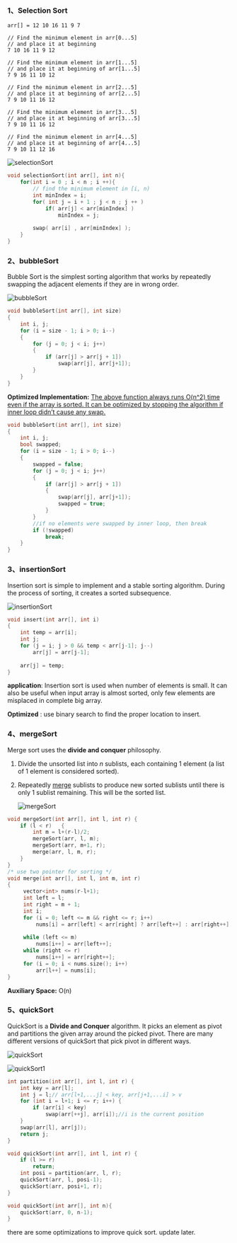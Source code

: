 ### 1、Selection Sort

```
arr[] = 12 10 16 11 9 7

// Find the minimum element in arr[0...5]
// and place it at beginning
7 10 16 11 9 12

// Find the minimum element in arr[1...5]
// and place it at beginning of arr[1...5]
7 9 16 11 10 12

// Find the minimum element in arr[2...5]
// and place it at beginning of arr[2...5]
7 9 10 11 16 12

// Find the minimum element in arr[3...5]
// and place it at beginning of arr[3...5]
7 9 10 11 16 12

// Find the minimum element in arr[4...5]
// and place it at beginning of arr[4...5]
7 9 10 11 12 16
```

![selectionSort](../../pic/Snipaste_2018-10-20_23-54-57.png)

```c++
void selectionSort(int arr[], int n){
    for(int i = 0 ; i < n ; i ++){
        // find the minimum element in [i, n)
        int minIndex = i;
        for( int j = i + 1 ; j < n ; j ++ )
            if( arr[j] < arr[minIndex] )
                minIndex = j;
                
        swap( arr[i] , arr[minIndex] );
    }
}
```

### 2、bubbleSort

Bubble Sort is the simplest sorting algorithm that works by repeatedly swapping the adjacent elements if they are in wrong order.

![bubbleSort](../../pic/Bubble-sort-example-300px.gif)

```c++
void bubbleSort(int arr[], int size)
{
    int i, j;
    for (i = size - 1; i > 0; i--)
    {
        for (j = 0; j < i; j++)
        {
            if (arr[j] > arr[j + 1])
                swap(arr[j], arr[j+1]);
        }
    }
}

```

**Optimized Implementation:**
[The above function always runs O(n^2) time even if the array is sorted. It can be optimized by stopping the algorithm if inner loop didn’t cause any swap.](https://www.geeksforgeeks.org/bubble-sort/)

```c++
void bubbleSort(int arr[], int size)
{
    int i, j;
    bool swapped;
    for (i = size - 1; i > 0; i--)
    {
    	swapped = false;
        for (j = 0; j < i; j++)
        {
            if (arr[j] > arr[j + 1])
            {
                swap(arr[j], arr[j+1]);
                swapped = true;
            }            
        }
        //if no elements were swapped by inner loop, then break
        if (!swapped)
            break;
    }
}
```

### 3、insertionSort

Insertion sort is simple to implement and a stable sorting algorithm. During the process of sorting, it creates a sorted subsequence. 

![insertionSort](../../pic/Insertion-sort-example.gif)

```c++
void insert(int arr[], int i)
{
    int temp = arr[i];
    int j;
    for (j = i; j > 0 && temp < arr[j-1]; j--)
        arr[j] = arr[j-1];
        
    arr[j] = temp;
}
```

__application__: Insertion sort is used when number of elements is small. It can also be useful when input array is almost sorted, only few elements are misplaced in complete big array.

__Optimized__ : use binary search to find the proper location to insert.

### 4、mergeSort

Merge sort uses the **divide and conquer** philosophy. 

1. Divide the unsorted list into *n* sublists, each containing 1 element (a list of 1 element is considered sorted).

2. Repeatedly [merge](https://en.wikipedia.org/wiki/Merge_algorithm) sublists to produce new sorted sublists until there is only 1 sublist remaining. This will be the sorted list.

   ![mergeSort](../../pic/Merge-sort-example-300px.gif)


```c++
void mergeSort(int arr[], int l, int r) {
    if (l < r)   {
        int m = l+(r-l)/2;
        mergeSort(arr, l, m);
        mergeSort(arr, m+1, r);
        merge(arr, l, m, r);
    }
}
/* use two pointer for sorting */
void merge(int arr[], int l, int m, int r)
{
     vector<int> nums(r-l+1);
     int left = l;
     int right = m + 1;
     int i;
     for (i = 0; left <= m && right <= r; i++)
         nums[i] = arr[left] < arr[right] ? arr[left++] : arr[right++];
    
     while (left <= m)
         nums[i++] = arr[left++];
     while (right <= r)
         nums[i++] = arr[right++];
     for (i = 0; i < nums.size(); i++)
         arr[l++] = nums[i];
}
```

**Auxiliary Space:** O(n)

### 5、quickSort

QuickSort is a __Divide and Conquer__ algorithm. It picks an element as pivot and partitions the given array around the picked pivot. There are many different versions of quickSort that pick pivot in different ways.

![quickSort](../../pic/Quicksort-example.gif)



![quickSort1](../../pic/Sorting_quicksort_anim.gif)



```c++
int partition(int arr[], int l, int r) {
    int key = arr[l];
    int j = l;// arr[l+1,...j] < key, arr[j+1,...i] > v
    for (int i = l+1; i <= r; i++) {
        if (arr[i] < key)
            swap(arr[++j], arr[i]);//i is the current position
    }
    swap(arr[l], arr[j]);
    return j;
}

void quickSort(int arr[], int l, int r) {
    if (l >= r)
        return;
    int posi = partition(arr, l, r);
    quickSort(arr, l, posi-1);
    quickSort(arr, posi+1, r);
}

void quickSort(int arr[], int n){
    quickSort(arr, 0, n-1);
}
```

there are some optimizations to improve quick sort. update later.